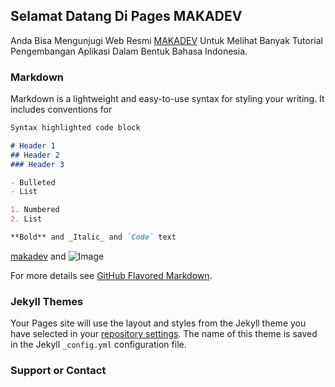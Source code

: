 ## Selamat Datang Di  Pages MAKADEV

Anda Bisa Mengunjugi Web Resmi [MAKADEV](https://makadev.com) Untuk Melihat Banyak Tutorial Pengembangan Aplikasi Dalam Bentuk Bahasa Indonesia.

### Markdown

Markdown is a lightweight and easy-to-use syntax for styling your writing. It includes conventions for

```markdown
Syntax highlighted code block

# Header 1
## Header 2
### Header 3

- Bulleted
- List

1. Numbered
2. List

**Bold** and _Italic_ and `Code` text
```
[makadev](https://makadev.com/) and ![Image](https://makadev.com/public/images/makadev.png/)


For more details see [GitHub Flavored Markdown](https://guides.github.com/features/mastering-markdown/).

### Jekyll Themes

Your Pages site will use the layout and styles from the Jekyll theme you have selected in your [repository settings](https://github.com/makadevID/makadevID.github.io/settings). The name of this theme is saved in the Jekyll `_config.yml` configuration file.

### Support or Contact

